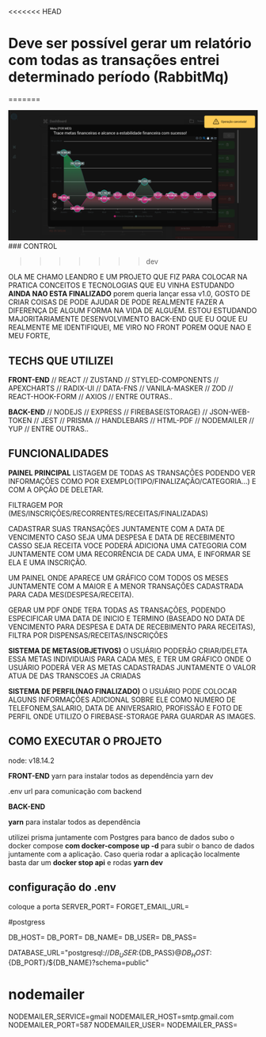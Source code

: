 <<<<<<< HEAD

<!--
# Quando o usuário atualizar uma informação do perfil dele a api deve verificar se o avatar veio como undefiled
# caso venha como undefined verifique se o usuário ja tem uma image cadastrada
 -->

# Deve ser possível gerar um relatório com todas as transações entrei determinado período (RabbitMq)

=======

<div align="center">
<img src="public/assets/graphsGoalsImg.png"/>
</div>
### CONTROL

> > > > > > > dev

OLA ME CHAMO LEANDRO E UM PROJETO QUE FIZ PARA COLOCAR NA PRATICA CONCEITOS E TECNOLOGIAS QUE EU VINHA ESTUDANDO **AINDA NAO ESTA FINALIZADO** porem queria lançar essa v1.0, GOSTO DE CRIAR COISAS DE PODE AJUDAR DE PODE REALMENTE FAZER A DIFERENÇA DE ALGUM FORMA NA VIDA DE ALGUÉM. ESTOU ESTUDANDO MAJORITARIAMENTE DESENVOLVIMENTO BACK-END QUE EU OQUE EU REALMENTE ME IDENTIFIQUEI, ME VIRO NO FRONT POREM OQUE NAO E MEU FORTE,

## TECHS QUE UTILIZEI

**FRONT-END**
// REACT // ZUSTAND // STYLED-COMPONENTS
// APEXCHARTS // RADIX-UI // DATA-FNS
// VANILA-MASKER // ZOD // REACT-HOOK-FORM
// AXIOS // ENTRE OUTRAS..

**BACK-END**
// NODEJS // EXPRESS // FIREBASE(STORAGE)
// JSON-WEB-TOKEN // JEST // PRISMA
// HANDLEBARS // HTML-PDF // NODEMAILER
// YUP // ENTRE OUTRAS..

## FUNCIONALIDADES

**PAINEL PRINCIPAL**
LISTAGEM DE TODAS AS TRANSAÇÕES PODENDO VER INFORMAÇÕES COMO POR EXEMPLO(TIPO/FINALIZAÇÃO/CATEGORIA...) E COM A OPÇÃO DE DELETAR.

FILTRAGEM POR (MES/INSCRIÇÕES/RECORRENTES/RECEITAS/FINALIZADAS)

CADASTRAR SUAS TRANSAÇÕES JUNTAMENTE COM A DATA DE VENCIMENTO CASO SEJA UMA DESPESA E DATA DE RECEBIMENTO CASSO SEJA RECEITA VOCE PODERÁ ADICIONA UMA CATEGORIA COM JUNTAMENTE COM UMA RECORRÊNCIA DE CADA UMA, E INFORMAR SE ELA E UMA INSCRIÇÃO.

UM PAINEL ONDE APARECE UM GRÁFICO COM TODOS OS MESES JUNTAMENTE COM A MAIOR E A MENOR TRANSAÇÕES CADASTRADA PARA CADA MES(DESPESA/RECEITA).

GERAR UM PDF ONDE TERA TODAS AS TRANSAÇÕES, PODENDO ESPECIFICAR UMA DATA DE INICIO E TERMINO (BASEADO NO DATA DE VENCIMENTO PARA DESPESA E DATA DE RECEBIMENTO PARA RECEITAS), FILTRA POR DISPENSAS/RECEITAS/INSCRIÇÕES

**SISTEMA DE METAS(OBJETIVOS)**
O USUÁRIO PODERÃO CRIAR/DELETA ESSA METAS INDIVIDUAIS PARA CADA MES, E TER UM GRÁFICO ONDE O USUÁRIO PODERÁ VER AS METAS CADASTRADAS JUNTAMENTE O VALOR ATUA DE DAS TRANSCOES JA CRIADAS

**SISTEMA DE PERFIL(NAO FINALIZADO)**
O USUÁRIO PODE COLOCAR ALGUNS INFORMAÇÕES ADICIONAL SOBRE ELE COMO NUMERO DE TELEFONEM,SALARIO, DATA DE ANIVERSARIO, PROFISSÃO E FOTO DE PERFIL ONDE UTILIZO O FIREBASE-STORAGE PARA GUARDAR AS IMAGES.

## COMO EXECUTAR O PROJETO

node: v18.14.2

**FRONT-END**
yarn para instalar todos as dependência
yarn dev

.env
url para comunicação com backend

**BACK-END**

**yarn** para instalar todos as dependência

utilizei prisma juntamente com Postgres para banco de dados
subo o docker compose **com docker-compose up -d** para
subir o banco de dados juntamente com a aplicação. Caso queria
rodar a aplicação localmente basta dar um **docker stop api** e
rodas **yarn dev**

## configuração do .env

coloque a porta
SERVER_PORT=
FORGET_EMAIL_URL=

#postgress

<!-- Configura as credenciais do banco de dados -->

DB_HOST=
DB_PORT=
DB_NAME=
DB_USER=
DB_PASS=

DATABASE_URL="postgresql://${DB_USER}:${DB_PASS}@${DB_HOST}:${DB_PORT}/${DB_NAME}?schema=public"

# nodemailer

<!-- Configura o smtp para o nodemailer vou deixar um exemplo no smtp no g-mail -->

NODEMAILER_SERVICE=gmail
NODEMAILER_HOST=smtp.gmail.com
NODEMAILER_PORT=587
NODEMAILER_USER= <!-- coloque o email da conta g-mail aqui -->
NODEMAILER_PASS= <!-- coloque a senha da conta g-mail aqui -->
